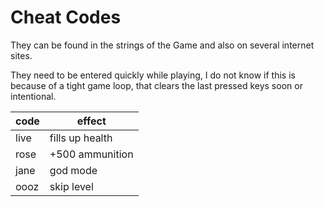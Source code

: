 Cheat Codes
===========

They can be found in the strings of the Game and also on several internet sites.

They need to be entered quickly while playing, I do not know if this is because
of a tight game loop, that clears the last pressed keys soon or intentional.

code | effect
---- | ---------------
live | fills up health
rose | +500 ammunition
jane | god mode
oooz | skip level
